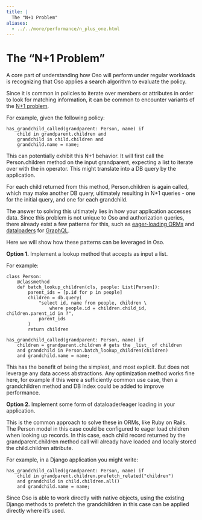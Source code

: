 ```yaml
---
title: |
  The "N+1 Problem"
aliases:
  - ../../more/performance/n_plus_one.html
---
```


# The “N+1 Problem”

A core part of understanding how Oso will perform under regular
workloads is recognizing that Oso applies a search algorithm to
evaluate the policy.

Since it is common in policies to iterate over members or attributes
in order to look for matching information, it can be common to encounter
variants of the
[N+1 problem](https://medium.com/@bretdoucette/n-1-queries-and-guides-avoid-them-a12f02345be5).

For example, given the following policy:

```
has_grandchild_called(grandparent: Person, name) if
    child in grandparent.children and
    grandchild in child.children and
    grandchild.name = name;
```

This can potentially exhibit this N+1 behavior. It will first call
the Person.children method on the input grandparent, expecting a
list to iterate over with the in operator. This might translate
into a DB query by the application.

For each child returned from this method, Person.children is again
called, which may make another DB query, ultimately resulting in N+1
queries - one for the initial query, and one for each grandchild.

The answer to solving this ultimately lies in how your application accesses
data. Since this problem is not unique to Oso and authorization queries,
there already exist a few patterns for this, such as [eager-loading ORMs](https://guides.rubyonrails.org/active_record_querying.html#eager-loading-associations)
and [dataloaders](https://github.com/graphql/dataloader) for [GraphQL](https://github.com/Shopify/graphql-batch).

Here we will show how these patterns can be leveraged in Oso.

**Option 1.** Implement a lookup method that accepts as input a list.

For example:

```
class Person:
    @classmethod
    def batch_lookup_children(cls, people: List[Person]):
        parent_ids = [p.id for p in people]
        children = db.query(
            "select id, name from people, children \
                where people.id = children.child_id, children.parent_id in ?",
            parent_ids
        )
        return children
```

```
has_grandchild_called(grandparent: Person, name) if
    children = grandparent.children # gets the _list_ of children
    and grandchild in Person.batch_lookup_children(children)
    and grandchild.name = name;
```

This has the benefit of being the simplest, and most explicit. But does not
leverage any data access abstractions. Any optimization method works fine here,
for example if this were a sufficiently common use case, then a grandchildren
method and DB index could be added to improve performance.

**Option 2.** Implement some form of dataloader/eager loading in your application.

This is the common approach to solve these in ORMs, like Ruby on Rails.
The Person model in this case could be configured to eager load children
when looking up records. In this case, each child record returned
by the grandparent.children method call will already have loaded and
locally stored the child.children attribute.

For example, in a Django application you might write:

```
has_grandchild_called(grandparent: Person, name) if
    child in grandparent.children.prefetch_related("children")
    and grandchild in child.children.all()
    and grandchild.name = name;
```

Since Oso is able to work directly with native objects, using the
existing Django methods to prefetch the grandchildren in this case
can be applied directly where it’s used.
